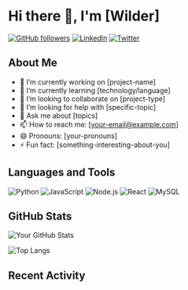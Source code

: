 # Hi there 👋, I'm [Wilder]

[![GitHub followers](https://img.shields.io/github/followers/<your-username>?label=Follow&style=social)](https://github.com/<your-username>?tab=followers)
[![LinkedIn](https://img.shields.io/badge/LinkedIn-Connect-blue)](https://www.linkedin.com/in/<your-linkedin-username>/)
[![Twitter](https://img.shields.io/twitter/follow/<your-twitter-username>?style=social)](https://twitter.com/<your-twitter-username>)

## About Me

- 🔭 I’m currently working on [project-name]
- 🌱 I’m currently learning [technology/language]
- 👯 I’m looking to collaborate on [project-type]
- 🤔 I’m looking for help with [specific-topic]
- 💬 Ask me about [topics]
- 📫 How to reach me: [your-email@example.com]
- 😄 Pronouns: [your-pronouns]
- ⚡ Fun fact: [something-interesting-about-you]

## Languages and Tools

![Python](https://img.shields.io/badge/Python-3776AB?style=flat&logo=python&logoColor=white)
![JavaScript](https://img.shields.io/badge/JavaScript-F7DF1E?style=flat&logo=javascript&logoColor=black)
![Node.js](https://img.shields.io/badge/Node.js-339933?style=flat&logo=node.js&logoColor=white)
![React](https://img.shields.io/badge/React-20232A?style=flat&logo=react&logoColor=61DAFB)
![MySQL](https://img.shields.io/badge/MySQL-4479A1?style=flat&logo=mysql&logoColor=white)

## GitHub Stats

![Your GitHub Stats](https://github-readme-stats.vercel.app/api?username=<your-username>&show_icons=true&theme=radical)

![Top Langs](https://github-readme-stats.vercel.app/api/top-langs/?username=<your-username>&layout=compact&theme=radical)

## Recent Activity

<!--START_SECTION:activity-->
<!--END_SECTION:activity-->
